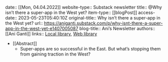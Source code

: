 date:: [[Mon, 04.04.2022]]
website-type:: Substack newsletter
title:: @Why isn’t there a super-app in the West yet?
item-type:: [[blogPost]]
access-date:: 2023-05-23T05:40:10Z
original-title:: Why isn’t there a super-app in the West yet?
url:: https://aniganti.substack.com/p/why-isnt-there-a-super-app-in-the-west-yet-e1407005087
blog-title:: Ani’s Newsletter
authors:: [[Ani Ganti]]
links:: [Local library](zotero://select/library/items/RY6AG4RT), [Web library](https://www.zotero.org/users/6520516/items/RY6AG4RT)

- [[Abstract]]
	- Super-apps are so successful in the East. But what’s stopping them from gaining traction in the West?